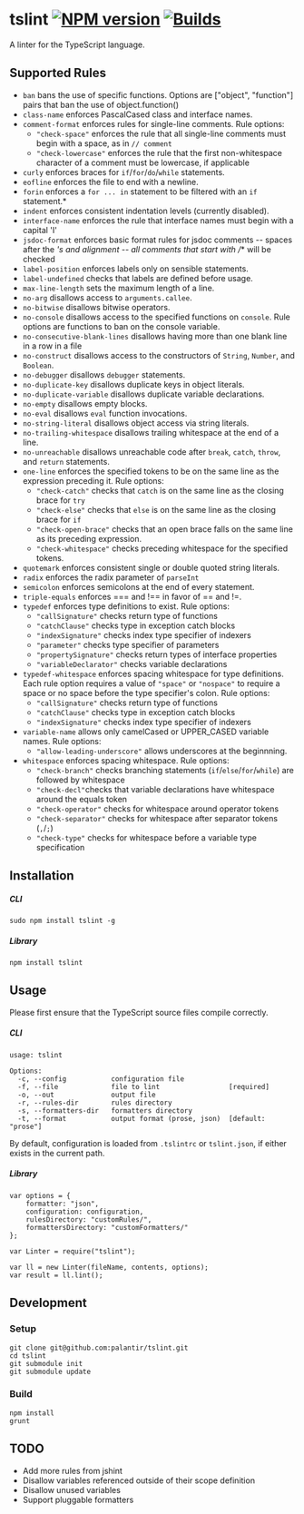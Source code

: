 tslint [![NPM version](https://badge.fury.io/js/tslint.png)](http://badge.fury.io/js/tslint) [![Builds](https://api.travis-ci.org/repositories/palantir/tslint.png?branch=master)](https://travis-ci.org/palantir/tslint)
======

A linter for the TypeScript language.

Supported Rules
-----

* `ban` bans the use of specific functions. Options are ["object", "function"] pairs that ban the use of object.function()
* `class-name` enforces PascalCased class and interface names.
* `comment-format` enforces rules for single-line comments. Rule options:
    * `"check-space"` enforces the rule that all single-line comments must begin with a space, as in `// comment`
    * `"check-lowercase"` enforces the rule that the first non-whitespace character of a comment must be lowercase, if applicable
* `curly` enforces braces for `if`/`for`/`do`/`while` statements.
* `eofline` enforces the file to end with a newline.
* `forin` enforces a `for ... in` statement to be filtered with an `if` statement.*
* `indent` enforces consistent indentation levels (currently disabled).
* `interface-name` enforces the rule that interface names must begin with a capital 'I'
* `jsdoc-format` enforces basic format rules for jsdoc comments -- spaces after the *'s and alignment -- all comments that start with /** will be checked
* `label-position` enforces labels only on sensible statements.
* `label-undefined` checks that labels are defined before usage.
* `max-line-length` sets the maximum length of a line.
* `no-arg` disallows access to `arguments.callee`.
* `no-bitwise` disallows bitwise operators.
* `no-console` disallows access to the specified functions on `console`. Rule options are functions to ban on the console variable.
* `no-consecutive-blank-lines` disallows having more than one blank line in a row in a file
* `no-construct` disallows access to the constructors of `String`, `Number`, and `Boolean`.
* `no-debugger` disallows `debugger` statements.
* `no-duplicate-key` disallows duplicate keys in object literals.
* `no-duplicate-variable` disallows duplicate variable declarations.
* `no-empty` disallows empty blocks.
* `no-eval` disallows `eval` function invocations.
* `no-string-literal` disallows object access via string literals.
* `no-trailing-whitespace` disallows trailing whitespace at the end of a line.
* `no-unreachable` disallows unreachable code after `break`, `catch`, `throw`, and `return` statements.
* `one-line` enforces the specified tokens to be on the same line as the expression preceding it. Rule options:
	* `"check-catch"` checks that `catch` is on the same line as the closing brace for `try`
	* `"check-else"` checks that `else` is on the same line as the closing brace for `if`
	* `"check-open-brace"` checks that an open brace falls on the same line as its preceding expression.
	* `"check-whitespace"` checks preceding whitespace for the specified tokens.
* `quotemark` enforces consistent single or double quoted string literals.
* `radix` enforces the radix parameter of `parseInt`
* `semicolon` enforces semicolons at the end of every statement.
* `triple-equals` enforces === and !== in favor of == and !=.
* `typedef` enforces type definitions to exist. Rule options:
    * `"callSignature"` checks return type of functions
    * `"catchClause"` checks type in exception catch blocks
    * `"indexSignature"` checks index type specifier of indexers
    * `"parameter"` checks type specifier of parameters
    * `"propertySignature"` checks return types of interface properties
    * `"variableDeclarator"` checks variable declarations
* `typedef-whitespace` enforces spacing whitespace for type definitions. Each rule option requires a value of `"space"` or `"nospace"`
   to require a space or no space before the type specifier's colon. Rule options:
    * `"callSignature"` checks return type of functions
    * `"catchClause"` checks type in exception catch blocks
    * `"indexSignature"` checks index type specifier of indexers
* `variable-name` allows only camelCased or UPPER_CASED variable names. Rule options:
	* `"allow-leading-underscore"` allows underscores at the beginnning.
* `whitespace` enforces spacing whitespace. Rule options:
	* `"check-branch"` checks branching statements (`if`/`else`/`for`/`while`) are followed by whitespace
	* `"check-decl"`checks that variable declarations have whitespace around the equals token
	* `"check-operator"` checks for whitespace around operator tokens
	* `"check-separator"` checks for whitespace after separator tokens (`,`/`;`)
	* `"check-type"` checks for whitespace before a variable type specification


Installation
------------

##### CLI

    sudo npm install tslint -g

##### Library

    npm install tslint

Usage
-----

Please first ensure that the TypeScript source files compile correctly.

##### CLI

    usage: tslint

	Options:
	  -c, --config  		 configuration file
	  -f, --file    		 file to lint                 [required]
	  -o, --out     		 output file
      -r, --rules-dir   	 rules directory
      -s, --formatters-dir   formatters directory
	  -t, --format  		 output format (prose, json)  [default: "prose"]

By default, configuration is loaded from `.tslintrc` or `tslint.json`, if either exists in the current path.

##### Library

	var options = {
		formatter: "json",
	    configuration: configuration,
	    rulesDirectory: "customRules/",
	    formattersDirectory: "customFormatters/"
	};

	var Linter = require("tslint");

	var ll = new Linter(fileName, contents, options);
	var result = ll.lint();

Development
-----------

### Setup ###

    git clone git@github.com:palantir/tslint.git
    cd tslint
    git submodule init
    git submodule update

### Build ###

    npm install
    grunt

TODO
----
* Add more rules from jshint
* Disallow variables referenced outside of their scope definition
* Disallow unused variables
* Support pluggable formatters
